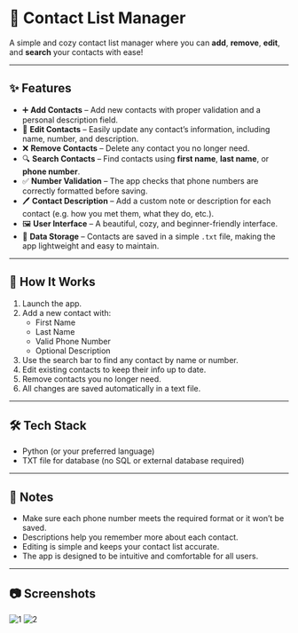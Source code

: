 # 📇 Contact List Manager

A simple and cozy contact list manager where you can **add**, **remove**, **edit**, and **search** your contacts with ease!

---

## ✨ Features

- ➕ **Add Contacts** – Add new contacts with proper validation and a personal description field.  
- 📝 **Edit Contacts** – Easily update any contact’s information, including name, number, and description.  
- ❌ **Remove Contacts** – Delete any contact you no longer need.  
- 🔍 **Search Contacts** – Find contacts using **first name**, **last name**, or **phone number**.  
- ✅ **Number Validation** – The app checks that phone numbers are correctly formatted before saving.  
- 🖊️ **Contact Description** – Add a custom note or description for each contact (e.g. how you met them, what they do, etc.).  
- 🖼️ **User Interface** – A beautiful, cozy, and beginner-friendly interface.  
- 💾 **Data Storage** – Contacts are saved in a simple `.txt` file, making the app lightweight and easy to maintain.  

---

## 📁 How It Works

1. Launch the app.  
2. Add a new contact with:
   - First Name  
   - Last Name  
   - Valid Phone Number  
   - Optional Description  
3. Use the search bar to find any contact by name or number.  
4. Edit existing contacts to keep their info up to date.  
5. Remove contacts you no longer need.  
6. All changes are saved automatically in a text file.  

---

## 🛠️ Tech Stack

- Python (or your preferred language)  
- TXT file for database (no SQL or external database required)  

---

## 📌 Notes

- Make sure each phone number meets the required format or it won’t be saved.  
- Descriptions help you remember more about each contact.  
- Editing is simple and keeps your contact list accurate.  
- The app is designed to be intuitive and comfortable for all users.  

---

## 📷 Screenshots

![1](https://github.com/user-attachments/assets/0f638d15-bccd-447d-881e-6ee40669ff41)
![2](https://github.com/user-attachments/assets/eb6d60fc-e3a2-4046-aba7-edcf8603c6b5)

